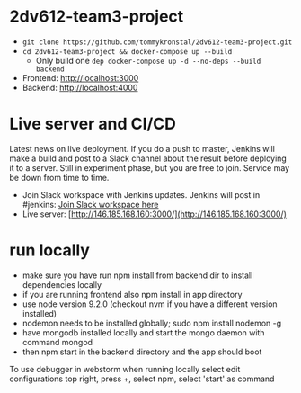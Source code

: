 # 2dv612-team3-project

* ```git clone https://github.com/tommykronstal/2dv612-team3-project.git```
* ```cd 2dv612-team3-project && docker-compose up --build```
  * Only build one `dep docker-compose up -d --no-deps --build backend`
* Frontend: [http://localhost:3000](http://localhost:3000)
* Backend: [http://localhost:4000](http://localhost:4000)

# Live server and CI/CD

Latest news on live deployment. If you do a push to master, Jenkins will make a build and post to a Slack channel about the result before deploying it to a server. Still in experiment phase, but you are free to join. Service may be down from time to time.

* Join Slack workspace with Jenkins updates. Jenkins will post in #jenkins: [Join Slack workspace here](https://join.slack.com/t/2dv612ht17/shared_invite/enQtMjcwNzMzMzE2MzA1LWViMjgxZmU0ZDRmNjc3YzFiMjI5NTJmMjRhODE5NTZkNTllN2Y0ZmIyODA2YTdmMzJiYTFhODkxMDU3ZmMxMDY)
* Live server: [http://146.185.168.160:3000/](http://146.185.168.160:3000/)


# run locally

* make sure you have run npm install from backend dir to install dependencies locally
* if you are running frontend also npm install in app directory
* use node version 9.2.0 (checkout nvm if you have a different version installed)
* nodemon needs to be installed globally; sudo npm install nodemon -g
* have mongodb installed locally and start the mongo daemon with command mongod
* then npm start in the backend directory and the app should boot

To use debugger in webstorm when running locally select edit configurations top right, press +, select npm, select 'start' as command